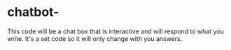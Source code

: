 # chatbot-
This code will be a chat box that is interactive and will respond to what you write.
It's a set code so it will only change with you answers.
